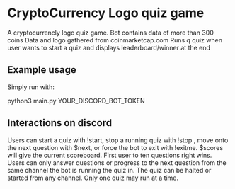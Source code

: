 # CryptoCurrency Logo quiz game
A cryptocurrencly logo quiz game. Bot contains data of more than 300 coins
Data and logo gathered from coinmarketcap.com
Runs q quiz when user wants to start a quiz and displays leaderboard/winner at the end

## Example usage
Simply run with:

python3 main.py YOUR_DISCORD_BOT_TOKEN

## Interactions on discord
Users can start a quiz with !start, stop a running quiz with !stop , move onto the next question with $next, or force the bot to exit with !exitme. $scores will give the current scoreboard. First user to ten questions right wins. Users can only answer questions or progress to the next question from the same channel the bot is running the quiz in. The quiz can be halted or started from any channel. Only one quiz may run at a time.

